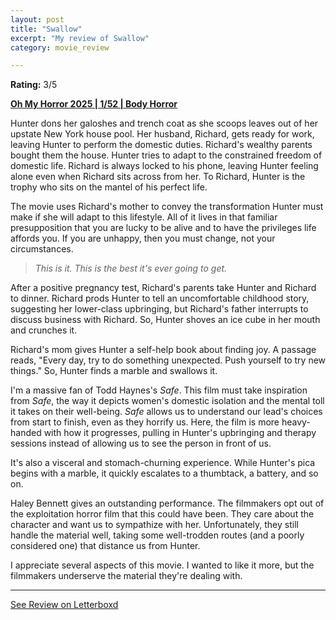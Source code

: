 ```yaml
---
layout: post
title: "Swallow"
excerpt: "My review of Swallow"
category: movie_review

---
```


**Rating:** 3/5

<b><a href="https://boxd.it/BQGCY/detail">Oh My Horror 2025 | 1/52 | Body Horror</a></b>

Hunter dons her galoshes and trench coat as she scoops leaves out of her upstate New York house pool. Her husband, Richard, gets ready for work, leaving Hunter to perform the domestic duties. Richard's wealthy parents bought them the house. Hunter tries to adapt to the constrained freedom of domestic life. Richard is always locked to his phone, leaving Hunter feeling alone even when Richard sits across from her. To Richard, Hunter is the trophy who sits on the mantel of his perfect life.

The movie uses Richard's mother to convey the transformation Hunter must make if she will adapt to this lifestyle. All of it lives in that familiar presupposition that you are lucky to be alive and to have the privileges life affords you. If you are unhappy, then you must change, not your circumstances.

<blockquote><i>This is it. This is the best it's ever going to get.</i></blockquote>

After a positive pregnancy test, Richard's parents take Hunter and Richard to dinner. Richard prods Hunter to tell an uncomfortable childhood story, suggesting her lower-class upbringing, but Richard's father interrupts to discuss business with Richard. So, Hunter shoves an ice cube in her mouth and crunches it.

Richard's mom gives Hunter a self-help book about finding joy. A passage reads, "Every day, try to do something unexpected. Push yourself to try new things." So, Hunter finds a marble and swallows it.

I'm a massive fan of Todd Haynes's <i>Safe</i>. This film must take inspiration from <i>Safe</i>, the way it depicts women's domestic isolation and the mental toll it takes on their well-being. <i>Safe</i> allows us to understand our lead's choices from start to finish, even as they horrify us. Here, the film is more heavy-handed with how it progresses, pulling in Hunter's upbringing and therapy sessions instead of allowing us to see the person in front of us.

It's also a visceral and stomach-churning experience. While Hunter's pica begins with a marble, it quickly escalates to a thumbtack, a battery, and so on.

Haley Bennett gives an outstanding performance. The filmmakers opt out of the exploitation horror film that this could have been. They care about the character and want us to sympathize with her. Unfortunately, they still handle the material well, taking some well-trodden routes (and a poorly considered one) that distance us from Hunter.

I appreciate several aspects of this movie. I wanted to like it more, but the filmmakers underserve the material they're dealing with.

<hr>

[See Review on Letterboxd](https://boxd.it/8lVdLh)
